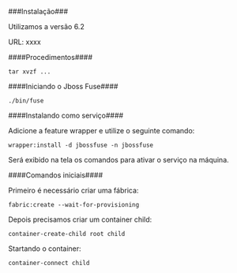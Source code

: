 ###Instalação###

Utilizamos a versão 6.2

URL: xxxx

####Procedimentos####

```
tar xvzf ...
```

####Iniciando o Jboss Fuse####

```
./bin/fuse
```

####Instalando como serviço####

Adicione a feature wrapper e utilize o seguinte comando:

```
wrapper:install -d jbossfuse -n jbossfuse
```

Será exibido na tela os comandos para ativar o serviço na máquina.


####Comandos iniciais####

Primeiro é necessário criar uma fábrica:

```
fabric:create --wait-for-provisioning
```

Depois precisamos criar um container child:

```
container-create-child root child
```

Startando o container:

```
container-connect child
```
